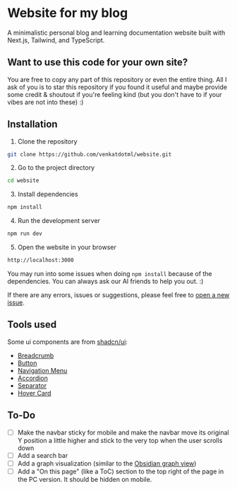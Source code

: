 # Website for my blog

A minimalistic personal blog and learning documentation website built with Next.js, Tailwind, and TypeScript.

## Want to use this code for your own site?

You are free to copy any part of this repository or even the entire thing. All I ask of you is to star this repository if you found it useful and maybe provide some credit & shoutout if you're feeling kind (but you don't have to if your vibes are not into these) :)

## Installation

1. Clone the repository

```bash
git clone https://github.com/venkatdotml/website.git
```

2. Go to the project directory

```bash
cd website
```

3. Install dependencies

```bash
npm install
```

4. Run the development server

```bash
npm run dev
```

5. Open the website in your browser

```bash
http://localhost:3000
```

You may run into some issues when doing `npm install` because of the dependencies. You can always ask our AI friends to help you out. :)

If there are any errors, issues or suggestions, please feel free to [open a new issue](https://github.com/venkatdotml/website/issues/new).

## Tools used

Some ui components are from [shadcn/ui](https://ui.shadcn.com/docs/):

- [Breadcrumb](https://ui.shadcn.com/docs/components/breadcrumb)
- [Button](https://ui.shadcn.com/docs/components/button)
- [Navigation Menu](https://ui.shadcn.com/docs/components/navigation-menu)
- [Accordion](https://ui.shadcn.com/docs/components/accordion)
- [Separator](https://ui.shadcn.com/docs/components/separator)
- [Hover Card](https://ui.shadcn.com/docs/components/hover-card)

## To-Do

- [ ] Make the navbar sticky for mobile and make the navbar move its original Y position a little higher and stick to the very top when the user scrolls down
- [ ] Add a search bar
- [ ] Add a graph visualization (similar to the [Obsidian graph view](https://help.obsidian.md/Plugins/Graph+view))
- [ ] Add a "On this page" (like a ToC) section to the top right of the page in the PC version. It should be hidden on mobile.